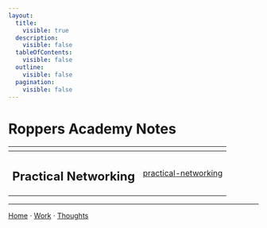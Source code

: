 ```yaml
---
layout:
  title:
    visible: true
  description:
    visible: false
  tableOfContents:
    visible: false
  outline:
    visible: false
  pagination:
    visible: false
---
```


# Roppers Academy Notes

<table data-card-size="large" data-column-title-hidden data-view="cards" data-full-width="false"><thead><tr><th></th><th data-hidden data-card-target data-type="content-ref"></th></tr></thead><tbody><tr><td><h2>Practical Networking</h2></td><td><a href="practical-networking/">practical-networking</a></td></tr></tbody></table>

***

[Home](https://app.gitbook.com/o/0kO27okC5uVB9ALX3rho/s/036xtfEIzcEdGegONXWM/) ⋅ [Work](https://app.gitbook.com/o/0kO27okC5uVB9ALX3rho/s/WaFS755Q4sf02CxLcghQ/) ⋅ [Thoughts](https://app.gitbook.com/o/0kO27okC5uVB9ALX3rho/s/s4QQPMntQ25hmJToKSOu/)
